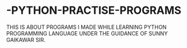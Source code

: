 # -PYTHON-PRACTISE-PROGRAMS
THIS IS ABOUT PROGRAMS I MADE WHILE LEARNING PYTHON PROGRAMMING LANGUAGE UNDER THE GUIDANCE OF SUNNY GAIKAWAR SIR.

